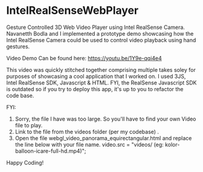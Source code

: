 # IntelRealSenseWebPlayer
Gesture Controlled 3D Web Video Player using Intel RealSense Camera. Navanetth Bodla and I implemented a prototype demo showcasing how the Intel RealSense Camera could be used to control video playback using hand gestures.  

Video Demo Can be found here: https://youtu.be/1Y9e-qqi4e4

This video was quickly stitched together comprising multiple takes soley for purposes of showcasing a cool application that I worked on. I used 3JS, Intel RealSense SDK, Javascript &amp; HTML. FYI, the RealSense Javascript SDK is outdated so if you try to deploy this app, it's up to you to refactor the code base.

FYI: 
1. Sorry, the file I have was too large. So you'll have to find your own Video file to play.
2. Link to the file from the videos folder (per my codebase) .
3. Open the file webgl_video_panorama_equirectangular.html and replace the line below with your file name.
video.src = "videos/<file name here> (eg: kolor-balloon-icare-full-hd.mp4)";

Happy Coding!
